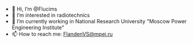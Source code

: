 - 👋 Hi, I’m @Flucims
- 👀 I’m interested in radiotechnics
- 🌱 I’m currently working in National Research University "Moscow Power Engineering Institute"
- 📫 How to reach me: FlandenVS@mpei.ru

<!---
Flucims/Flucims is a ✨ special ✨ repository because its `README.md` (this file) appears on your GitHub profile.
You can click the Preview link to take a look at your changes.
--->
